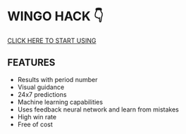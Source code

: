 # WINGO HACK 👇

[CLICK HERE TO START USING](https://t.me/wingohack0)

## FEATURES
- Results with period number
- Visual guidance
- 24x7 predictions
- Machine learning capabilities
- Uses feedback neural network and learn from mistakes
- High win rate
- Free of cost
